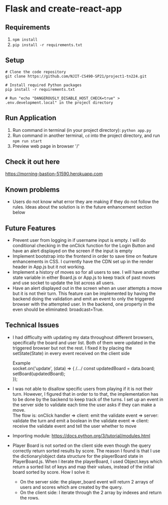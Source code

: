 # Flask and create-react-app

## Requirements
1. `npm install`
2. `pip install -r requirements.txt`

## Setup

    # Clone the code repository
    git clone https://github.com/NJIT-CS490-SP21/project1-tn224.git

    # Install required Python packages
    pip install -r requirements.txt
    
    # Run "echo "DANGEROUSLY_DISABLE_HOST_CHECK=true" > .env.development.local" in the project directory

## Run Application
1. Run command in terminal (in your project directory): `python app.py`
2. Run command in another terminal, `cd` into the project directory, and run `npm run start`
3. Preview web page in browser '/'

## Check it out here
https://morning-bastion-51590.herokuapp.com

## Known problems
- Users do not know what error they are making if they do not follow the rules. Ideas about the solution is in the future enhancement section below

## Future Features
- Prevent user from logging in if username input is empty. I will do conditional checking in the onClick function for the Login Button and have an alert displayed on the screen if the input is empty
- Implement bootstrap into the frontend in order to save time on feature enhancements in CSS. I currently have the CDN set up in the render header in App.js but it not working. 
- Implement a history of moves so for all users to see. I will have another state variable in either Board.js or App.js to keep track of past moves and use socket to update the list across all users.
- Have an alert displayed out in the screen when an user attempts a move but it is not their turn. This feature can be implemented by having the backend doing the validation and emit an event to only the triggered browser with the attempted user. In the backend, one property in the even should be eliminated: broadcast=True.

## Technical Issues
- I had difficulty with updating my data throughout different browsers, specifically the board and user list. Both of them were updated in the triggered browser but not the rest. I fixed it by placing the setState(State) in every event received on the client side </br>

    Example </br>
    socket.on('update', (data) => {
        /.../
        const updatedBoard = data.board;    
        setBoard(updatedBoard);   
    });
    
- I was not able to disallow specific users from playing if it is not their turn. However, I figured that in order to to that, the implementation has to be done by the backend to keep track of the turns. I set up an event in the server side to validate each time the user asks if they can make a move. </br>
The flow is: onClick handler => client: emit the validate event => server: validate the turn and emit a boolean in the validate event => client: receive the validate event and tell the user whether to move
- Importing module: https://docs.python.org/3/tutorial/modules.html
- Player Board is not sorted on the client side even though the query correctly return sorted results by score. The reason I found is that I use the dictionary/object data structure for the playerBoard state in PlayerBoard.js. When I iterate the playerBoard, I used Object.keys which return a sorted list of keys and map their values, instead of the initial board sorted by score.
How I solve it: 
    - On the server side: the player_board event will return 2 arrays of users and scores which are created by the query. 
    - On the client side: I iterate through the 2 array by indexes and return the rows.
